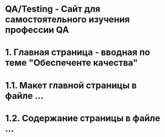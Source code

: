 # QA/Testing - Сайт для самостоятельного изучения профессии QA
# 1. Главная страница - вводная по теме "Обеспеченте качества"
#  1.1. Макет главной страницы в файле ...
#  1.2. Содержание страницы в файле ...
